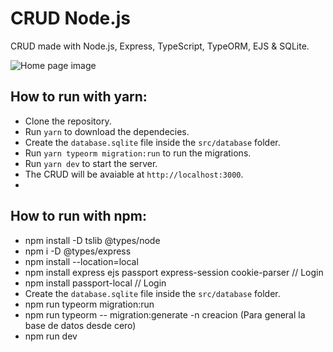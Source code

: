 # CRUD Node.js
CRUD made with Node.js, Express, TypeScript, TypeORM, EJS &amp; SQLite.

![Home page image](https://github.com/sinvalbsneto/crud_nodejs/blob/main/public/img/home.png)

## How to run with yarn:
- Clone the repository.
- Run `yarn` to download the dependecies.
- Create the `database.sqlite` file inside the `src/database` folder.
- Run `yarn typeorm migration:run` to run the migrations.
- Run `yarn dev` to start the server.
- The CRUD will be avaiable at `http://localhost:3000`.
- 
## How to run with npm:
- npm install -D tslib @types/node
- npm i -D @types/express
- npm install --location=local
- npm install express ejs passport express-session cookie-parser // Login 
- npm install passport-local       // Login
- Create the `database.sqlite` file inside the `src/database` folder.
- npm run typeorm migration:run
- npm run typeorm -- migration:generate -n creacion (Para general la base de datos desde cero)
- npm run dev
